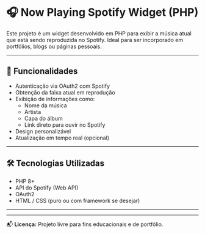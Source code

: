 # 🎧 Now Playing Spotify Widget (PHP)

Este projeto é um widget desenvolvido em PHP para exibir a música atual que está sendo reproduzida no Spotify. Ideal para ser incorporado em portfólios, blogs ou páginas pessoais.

---

## 🚀 Funcionalidades

- Autenticação via OAuth2 com Spotify
- Obtenção da faixa atual em reprodução
- Exibição de informações como:
  - Nome da música
  - Artista
  - Capa do álbum
  - Link direto para ouvir no Spotify
- Design personalizável
- Atualização em tempo real (opcional)

---

## 🛠️ Tecnologias Utilizadas

- PHP 8+
- API do Spotify (Web API)
- OAuth2
- HTML / CSS (puro ou com framework se desejar)

---



---

📬 **Licença:** Projeto livre para fins educacionais e de portfólio.
